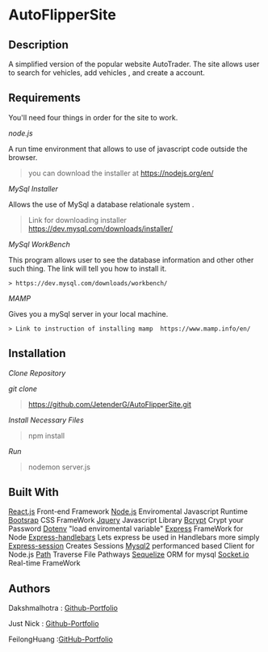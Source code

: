  AutoFlipperSite
 ===============

 Description
 -------

A simplified version of the popular website AutoTrader. The site allows user to search for vehicles, add vehicles , and create a account.


Requirements
-----

You'll need four things in order for the site to work.

*node.js*

A run time environment that allows to use of javascript code outside the browser.

> you can download the installer  at https://nodejs.org/en/


*MySql Installer*

Allows the use of MySql a database relationale system .

>Link for downloading installer https://dev.mysql.com/downloads/installer/ 



 *MySql WorkBench*

This program allows user to see the database information and other other such thing. 
The link will tell you how to install it.

    > https://dev.mysql.com/downloads/workbench/
    

 *MAMP*

 Gives you a mySql server in your local machine.

    > Link to instruction of installing mamp  https://www.mamp.info/en/



Installation 
----------

*Clone Repository*

*git clone*

> https://github.com/JetenderG/AutoFlipperSite.git

*Install Necessary Files*

> npm install

*Run*

>nodemon server.js

Built With
--------

[React.js](https://reactjs.org/) Front-end Framework
[Node.js](https://nodejs.org/en/) Enviromental Javascript Runtime
[Bootsrap](https://getbootstrap.com/) CSS FrameWork
[Jquery](https://jquery.com/) Javascript Library
[Bcrypt](https://www.npmjs.com/package/bcrypt) Crypt your Password
[Dotenv](https://www.npmjs.com/package/dotenv) "load enviromental variable"
[Express](https://www.npmjs.com/package/express) FrameWork for Node
[Express-handlebars](https://www.npmjs.com/package/express-handlebars) Lets express be used in Handlebars more simply
[Express-session](https://www.npmjs.com/package/express-session) Creates Sessions
[Mysql2](https://www.npmjs.com/package/mysql2) performanced based Client for Node.js
[Path](https://www.npmjs.com/package/path) Traverse File Pathways
[Sequelize](https://www.npmjs.com/package/sequelize) ORM for mysql
[Socket.io](https://www.npmjs.com/package/socket.io) Real-time FrameWork

Authors
-------

Dakshmalhotra : [Github-Portfolio](https://github.com/dakshmalhotra)

Just Nick : [Github-Portfolio](https://github.com/Mr-Ouya)

FeilongHuang :[GitHub-Portfolio](https://github.com/FeilongHuang)
